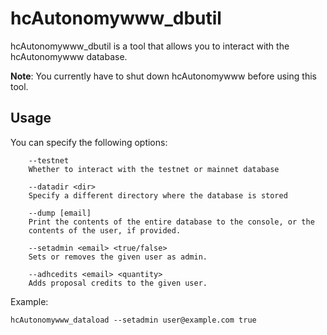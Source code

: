 # hcAutonomywww_dbutil

hcAutonomywww_dbutil is a tool that allows you to interact with the hcAutonomywww
database.

**Note**: You currently have to shut down hcAutonomywww before using this tool.


## Usage

You can specify the following options:

```
    --testnet
    Whether to interact with the testnet or mainnet database

    --datadir <dir>
    Specify a different directory where the database is stored

    --dump [email]
    Print the contents of the entire database to the console, or the
    contents of the user, if provided.

    --setadmin <email> <true/false>
    Sets or removes the given user as admin.

    --adhcedits <email> <quantity>
    Adds proposal credits to the given user.
```

Example:

```
hcAutonomywww_dataload --setadmin user@example.com true
```
